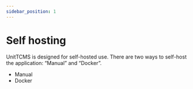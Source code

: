 ```yaml
---
sidebar_position: 1
---
```


# Self hosting

UnitTCMS is designed for self-hosted use. There are two ways to self-host the application: “Manual” and “Docker”.

- Manual
- Docker

